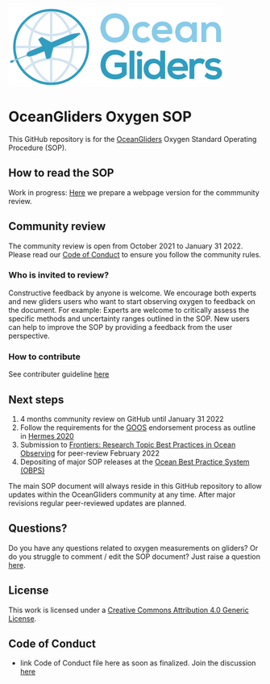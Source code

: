 ![oceangliders](images/logo-ocean-gliders.png)

# OceanGliders Oxygen SOP

This GitHub repository is for the [OceanGliders](https://www.oceangliders.org) Oxygen Standard Operating Procedure (SOP).

## How to read the SOP

Work in progress: [Here](https://oceangliderscommunity.github.io/Oxygen_SOP/oxygen.html) we prepare a webpage version for the commmunity review. 

<!-- 2) Read the SOP directly in this repository [here](oxygen.md). 

3) Read a PDF version (including formulas, references and figure captions) [here](https://github.com/OceanGlidersCommunity/Oxygen_SOP/blob/main/oceangliders_oxygen_sop_v0.pdf).-->


## Community review
The community review is open from October 2021 to January 31 2022.
Please read our [Code of Conduct](https://github.com/OceanGlidersCommunity/OG-format-user-manual/pull/23) to ensure you follow the community rules.

### Who is invited to review?
Constructive feedback by anyone is welcome. We encourage both experts and new gliders users who want to start observing oxygen to feedback on the document. For example: Experts are welcome to critically assess the specific methods and uncertainty ranges outlined in the SOP. New users can help to improve the SOP by providing a feedback from the user perspective. 

### How to contribute
See contributer guideline [here](https://github.com/OceanGlidersCommunity/Oxygen_SOP/blob/main/CONTRIBUTING.md)

## Next steps
1) 4 months community review on GitHub until January 31 2022
2) Follow the requirements for the [GOOS](https://www.goosocean.org) endorsement process as outline in [Hermes 2020](http://dx.doi.org/10.25607/OBP-926)
3) Submission to [Frontiers: Research Topic Best Practices in Ocean Observing](https://www.frontiersin.org/research-topics/7173/best-practices-in-ocean-observing) for peer-review February 2022
4) Depositing of major SOP releases at the [Ocean Best Practice System (OBPS)](https://www.oceanbestpractices.org)

The main SOP document will always reside in this GitHub repository to allow updates within the OceanGliders community at any time. After major revisions regular peer-reviewed updates are planned.

## Questions?
Do you have any questions related to oxygen measurements on gliders?
Or do you struggle to comment / edit the SOP document? 
Just raise a question [here](https://github.com/OceanGlidersCommunity/Oxygen_SOP/discussions).

## License
This work is licensed under a [Creative Commons Attribution 4.0 Generic License](https://creativecommons.org/licenses/by/4.0/).

## Code of Conduct
- link Code of Conduct file here as soon as finalized. Join the discussion [here](https://github.com/OceanGlidersCommunity/OG-format-user-manual/pull/23)

<!-- ## About Markdown and Pandoc

Hosting this document on GitHub allows easy editing by contributors, no need to pull the repository to your local machine.
However, [Github flavoured markdown](https://github.github.com/gfm/) is missing some features which are nice to have in the final version of the document, most notably citations.
To add these features we use [Pandoc](https://pandoc.org/) and use Github actions to author a HTML and PDF version of the SOP. -->

